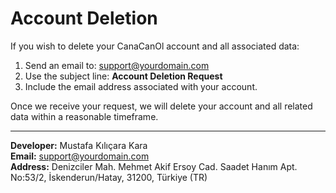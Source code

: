 # Account Deletion

If you wish to delete your CanaCanOl account and all associated data:

1. Send an email to: support@yourdomain.com  
2. Use the subject line: **Account Deletion Request**  
3. Include the email address associated with your account.  

Once we receive your request, we will delete your account and all related data within a reasonable timeframe.

---

**Developer:** Mustafa Kılıçara Kara  
**Email:** support@yourdomain.com  
**Address:** Denizciler Mah. Mehmet Akif Ersoy Cad. Saadet Hanım Apt. No:53/2, İskenderun/Hatay, 31200, Türkiye (TR)
